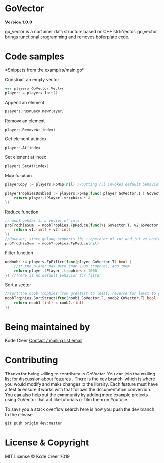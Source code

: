 # GoVector

**Version 1.0.0**

go_vector is a container data structure based on C++ std::Vector. go_vector brings functional programming and removes boilerplate code.

<h1>Code samples</h1>
*Snippets from the examples/main.go*

Construct an empty vector

```go
var players GoVector.Vector
players = players.Init()
```

Append an element 
```go
players.PushBack(newPlayer)
```

Remove an element
```go
players.RemoveAt(index)
```

Get element at index
```go
players.At(index)
```
Set element at index
```go
players.SetAt(index)
```

Map function
```go
playerCopy := players.FpMap(nil) //putting nil invokes default behavior of just returning a copy of the vector

playerTrophiesDoubled := players.FpMap(func( player GoVector.T ) GoVector.T{
    return player.(Player).trophies * 2
})
```

Reduce function
```go
//noobTrophies is a vector of ints
proTrophieSum := noobTrophies.FpReduce(func(v1 GoVector.T, v2 GoVector.T) GoVector.T {
    return v1.(int) + v2.(int)
}) 
//However, since golang supports the + operator of int and int we could just invoke the default behavior
proTrophieSum := noobTrophies.FpReduce(nil)
```

Filter function
```go
noNoobs := players.FpFilter(func(player GoVector.T) bool {
    //if the player has more than 1000 trophies, add them
    return player.(Player).trophies > 1000
}) //There is no default behavior for filter
```

Sort a vector
```go
//sort the noob trophies from greatest to least, reverse for least to greatest
noobTrophies.SortStruct(func(noob1 GoVector.T, noob2 GoVector.T) bool {
    return noob1.(int) < noob2.(int)
})
```

<h1>Being maintained by</h1>
Kode Creer <a href="mailto:kodeopensource@gmail.com">Contact / mailing list email</a>

<h1>Contributing</h1>
Thanks for being willing to contribute to GoVector. You can join the mailing list for discussion about features . There is the dev branch, which is where you would modify and make changes to the librairy. Each feature must have a test to ensure it works with that follows the documentation convention. You can also help out the community by adding more example projects using GoVector that act like tutorials or film them on Youtube. 

To save you a stack overflow search here is how you push the dev branch to the release
```
git push origin dev:master
```
<h1>License & Copyright</h1>
MIT License
© Kode Creer 2019
